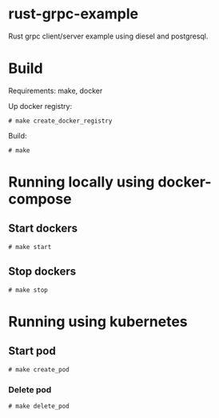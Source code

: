 # rust-grpc-example
Rust grpc client/server example using diesel and postgresql.

# Build

Requirements: make, docker

Up docker registry:

```
# make create_docker_registry
```

Build:

```
# make
```

# Running locally using docker-compose

## Start dockers

```
# make start
```

## Stop dockers

```
# make stop
```

# Running using kubernetes

## Start pod

```
# make create_pod
```

### Delete pod

```
# make delete_pod
```
